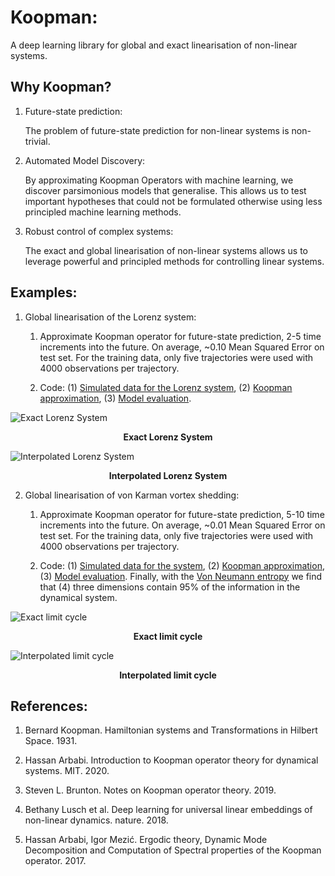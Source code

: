 # Koopman:
A deep learning library for global and exact linearisation of non-linear systems.

## Why Koopman?

1. Future-state prediction:

    The problem of future-state prediction for non-linear systems is non-trivial.

2. Automated Model Discovery:

    By approximating Koopman Operators with machine learning, we discover parsimonious
    models that generalise. This allows us to test important hypotheses that could
    not be formulated otherwise using less principled machine learning methods.

3. Robust control of complex systems:

    The exact and global linearisation of non-linear systems allows us to leverage
    powerful and principled methods for controlling linear systems.

## Examples:

1. Global linearisation of the Lorenz system:

    1. Approximate Koopman operator for future-state prediction, 2-5 time increments into the future. On average, ~0.10 Mean Squared Error on test set. For the training data, only five trajectories were used with 4000 observations per trajectory.

    2. Code: (1) [Simulated data for the Lorenz system](https://github.com/AidanRocke/Koopman/blob/main/Lorenz_system/simulated_data.py), (2) [Koopman approximation](https://github.com/AidanRocke/Koopman/blob/main/Lorenz_system/koopman_approximation.py), (3) [Model evaluation](https://github.com/AidanRocke/Koopman/blob/main/Lorenz_system/model_evaluation.py).

![Exact Lorenz System](https://raw.githubusercontent.com/AidanRocke/Koopman/main/Lorenz_system/images/exact_lorenz.png)
<figcaption align = "center"><b>Exact Lorenz System</b></figcaption>

![Interpolated Lorenz System](https://raw.githubusercontent.com/AidanRocke/Koopman/main/Lorenz_system/images/approximate_lorenz.png)
<figcaption align = "center"><b>Interpolated Lorenz System</b></figcaption>

2. Global linearisation of von Karman vortex shedding:

    1. Approximate Koopman operator for future-state prediction, 5-10 time increments into the future. On average, ~0.01 Mean Squared Error on test set. For the training data, only five trajectories were used with 4000 observations per trajectory.

    2. Code: (1) [Simulated data for the system](https://github.com/AidanRocke/Koopman/blob/main/von_karman/simulated_data.py), (2) [Koopman approximation](https://github.com/AidanRocke/Koopman/blob/main/von_karman/koopman_approximation.py), (3) [Model evaluation](https://github.com/AidanRocke/Koopman/blob/main/von_karman/model_evaluation.py). Finally, with the [Von Neumann entropy]((https://github.com/AidanRocke/Koopman/blob/main/von_karman/von_neumann_entropy.py)) we find that (4) three dimensions contain 95% of the information in the dynamical system.  

![Exact limit cycle](https://raw.githubusercontent.com/AidanRocke/Koopman/main/von_karman/images/exact_von_karman.png)
<figcaption align = "center"><b>Exact limit cycle</b></figcaption>

![Interpolated limit cycle](https://raw.githubusercontent.com/AidanRocke/Koopman/main/von_karman/images/interpolated_von_karman.png)
<figcaption align = "center"><b>Interpolated limit cycle</b></figcaption>

## References:

1. Bernard Koopman. Hamiltonian systems and Transformations in Hilbert Space. 1931.

2. Hassan Arbabi. Introduction to Koopman operator theory for dynamical systems. MIT. 2020.

3. Steven L. Brunton. Notes on Koopman operator theory. 2019.

4. Bethany Lusch et al. Deep learning for universal linear embeddings of non-linear dynamics. nature. 2018.

5. Hassan Arbabi, Igor Mezić. Ergodic theory, Dynamic Mode Decomposition and Computation of Spectral properties of the Koopman operator. 2017.  
